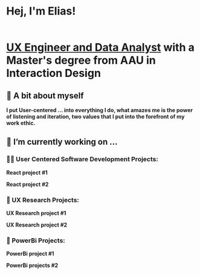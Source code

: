 <h1>Hej, I'm Elias! 
  
<br/><a href="https://www.linkedin.com/in/elias-martin-christiansen-ixd">UX Engineer and Data Analyst</a> with a Master's degree from AAU in Interaction Design</h1>

<h2>🤔 A bit about myself</h2>

<b>I put User-centered ... into everything I do, what amazes me is the power of listening and iteration, two values that I put into the forefront of my work ethic.</b>

<h2>🔭 I’m currently working on ... </h2>

<h3>👨‍💻 User Centered Software Development Projects:</h3>
<b>React project #1</b>

<b>React project #2</b>

<h3>💬 UX Research Projects:</h3>
<b>UX Research project #1</b>

<b>UX Research project #2</b>

<h3>💬 PowerBi Projects:</h3>
<b>PowerBi project #1</b>

<b>PowerBi projects #2</b>



<!--
**EliasIXDesign/eliasixdesign** is a ✨ _special_ ✨ repository because its `README.md` (this file) appears on your GitHub profile.

Here are some ideas to get you started:

- 🔭 I’m currently working on ...
- 🌱 I’m currently learning ...
- 👯 I’m looking to collaborate on ...
- 🤔 I’m looking for help with ...
- 💬 Ask me about ...
- 📫 How to reach me: ...
- 😄 Pronouns: ...
- ⚡ Fun fact: ...
-->
